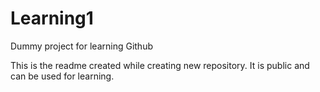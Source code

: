 # Learning1
Dummy project for learning Github

This is the readme created while creating new repository. It is public and can be used for learning.
